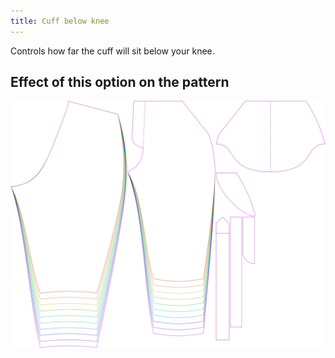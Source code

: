 ```yaml
---
title: Cuff below knee
---
```


Controls how far the cuff will sit below your knee.

## Effect of this option on the pattern

![This image shows the effect of this option by superimposing several variants that have a different value for this option](cornelius_bandbelowknee_sample.svg "Effect of this option on the pattern")
